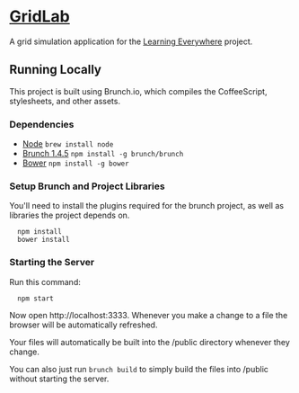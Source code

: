# [GridLab](https://github.com/concord-consortium/gridLab)

A grid simulation application for the [Learning Everywhere](http://concord.org/learning-everywhere/) project.

## Running Locally

This project is built using Brunch.io, which compiles the CoffeeScript,
stylesheets, and other assets.

### Dependencies

* [Node](http://nodejs.org/) `brew install node`
* [Brunch 1.4.5](http://brunch.io) `npm install -g brunch/brunch`
* [Bower](http://bower.io/) `npm install -g bower`

### Setup Brunch and Project Libraries

You'll need to install the plugins required for the brunch project, as well
as libraries the project depends on.

```
  npm install
  bower install
```

### Starting the Server

Run this command:

```
  npm start
```

Now open http://localhost:3333. Whenever you make a change to a file the
browser will be automatically refreshed.

Your files will automatically be built into the /public directory
whenever they change.

You can also just run `brunch build` to simply build the files into /public without starting
the server.
